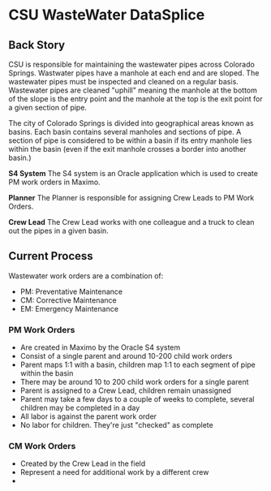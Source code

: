 # CSU WasteWater DataSplice

## Back Story

CSU is responsible for maintaining the wastewater pipes across Colorado Springs. Wastwater pipes have a manhole at each end and are sloped. The wastewater pipes must be inspected and cleaned on a regular basis. Wastewater pipes are cleaned "uphill" meaning the manhole at the bottom of the slope is the entry point and the manhole at the top is the exit point for a given section of pipe.

The city of Colorado Springs is divided into geographical areas known as basins. Each basin contains several manholes and sections of pipe. A section of pipe is considered to be within a basin if its entry manhole lies within the basin (even if the exit manhole crosses a border into another basin.)

__S4 System__
The S4 system is an Oracle application which is used to create PM work orders in Maximo.

__Planner__
The Planner is responsible for assigning Crew Leads to PM Work Orders.

__Crew Lead__
The Crew Lead works with one colleague and a truck to clean out the pipes in a given basin.

## Current Process

Wastewater work orders are a combination of:

- PM: Preventative Maintenance
- CM: Corrective Maintenance
- EM: Emergency Maintenance

### PM Work Orders

- Are created in Maximo by the Oracle S4 system
- Consist of a single parent and around 10-200 child work orders
- Parent maps 1:1 with a basin, children map 1:1 to each segment of pipe within the basin
- There may be around 10 to 200 child work orders for a single parent
- Parent is assigned to a Crew Lead, children remain unassigned
- Parent may take a few days to a couple of weeks to complete, several children may be completed in a day
- All labor is against the parent work order
- No labor for children. They're just "checked" as complete

### CM Work Orders

- Created by the Crew Lead in the field
- Represent a need for additional work by a different crew
-
